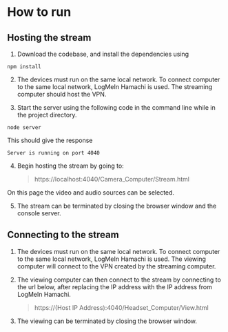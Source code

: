 # How to run

## Hosting the stream

1. Download the codebase, and install the dependencies using

```console
npm install
```

2. The devices must run on the same local network. To connect computer to the same local network, LogMeIn Hamachi is used. The streaming computer should host the VPN.

3. Start the server using the following code in the command line while in the project directory.

```console
node server
```

This should give the response

```console
Server is running on port 4040
```

4. Begin hosting the stream by going to:
    > https://localhost:4040/Camera_Computer/Stream.html

On this page the video and audio sources can be selected.

5. The stream can be terminated by closing the browser window and the console server.

## Connecting to the stream

1. The devices must run on the same local network. To connect computer to the same local network, LogMeIn Hamachi is used. The viewing computer will connect to the VPN created by the streaming computer.

2. The viewing computer can then connect to the stream by connecting to the url below, after replacing the IP address with the IP address from LogMeIn Hamachi.

    > https://(Host IP Address):4040/Headset_Computer/View.html

3. The viewing can be terminated by closing the browser window.
